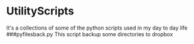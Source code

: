 # UtilityScripts
It's a collections of some of the python  scripts used in my day to day life
###pyfilesback.py
This script backup some directories to dropbox 
